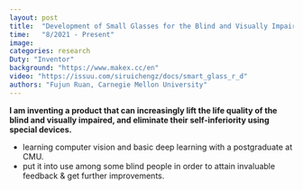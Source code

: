 ```yaml
---
layout: post
title:  "Development of Small Glasses for the Blind and Visually Impaired"
time:   "8/2021 - Present"
image: 
categories: research
Duty: "Inventor"
background: "https://www.makex.cc/en"
video: "https://issuu.com/siruichengz/docs/smart_glass_r_d"
authors: "Fujun Ruan, Carnegie Mellon University"
---
```

**I am inventing a product that can increasingly lift the life quality of the blind and visually impaired, and eliminate their self-inferiority using special devices.**
- learning computer vision and basic deep learning with a postgraduate at CMU.
- put it into use among some blind people in order to attain invaluable feedback & get further improvements.